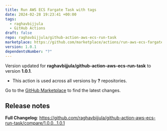 ```yaml
---
title: Run AWS ECS Fargate Task with tags
date: 2024-02-28 19:23:41 +00:00
tags:
  - raghavbijjula
  - GitHub Actions
draft: false
repo: raghavbijjula/github-action-aws-ecs-run-task
marketplace: https://github.com/marketplace/actions/run-aws-ecs-fargate-task-with-tags
version: 1.0.1
dependentsNumber: "?"
---
```



Version updated for **raghavbijjula/github-action-aws-ecs-run-task** to version **1.0.1**.
- This action is used across all versions by **?** repositories.

Go to the [GitHub Marketplace](https://github.com/marketplace/actions/run-aws-ecs-fargate-task-with-tags) to find the latest changes.

## Release notes

**Full Changelog**: https://github.com/raghavbijjula/github-action-aws-ecs-run-task/compare/1.0.0...1.0.1

